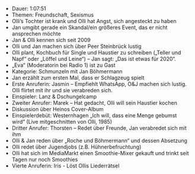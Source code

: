 - Dauer: 1:07:51
- Themen: Freundschaft, Sexismus
- Olli’s Tochter ist krank und Olli hat Angst, sich angesteckt zu haben
- Jan umgibt gerade ein Skandal/ein größeres Event, das er nicht ansprechen möchte
- Jan & Olli kennen sich seit 2009
- Olli und Jan machen sich über Peer Steinbrück lustig
- Olli plant, Kochbuch für Single und Haustier zu schreiben („Teller und Napf“ oder „Löffel und Leine“) – Jan sagt: „Das ist etwas für 2020“.
- „Eva“ (Moderatorin bei Radio 1) ist zu Gast
- Kategorie: Schmunzeln mit Jan Böhmermann
- Jan erzählt zum ersten Mal, dass er Schlagzeug spielt
- Erste Anruferin: Jasmin – Empfiehlt WhatsApp, O&J machen sich lustig. Olli flirtet mit ihr und sie verabreden sich.
- Einspieler: Lanz & Dschungelcamp
- Zweiter Anrufer: Marek – Hat gedacht, Olli will sein Haustier kochen
- Diskussion über Heinos Cover-Album
- Einspielerdebüt: Westernhagen „Ich will, dass eine Menge gebumst wird“ (Live mitgeschnitten von Olli, 1985)
- Dritter Anrufer: Thorsten – Redet über Freunde, Jan verabredet sich mit ihm
- Olli & Jan reden über „Roche und Böhmermann“ und dessen Absetzung
- Olli redet über Jugendjobs (z.B. Hühnerbefruchtung)
- Olli hat sich im MediaMarkt einen Smoothie-Mixer gekauft und trinkt seit Tagen nur noch Smoothies
- Vierte Anruferin: Iris - Löst Ollis Liederrätsel
